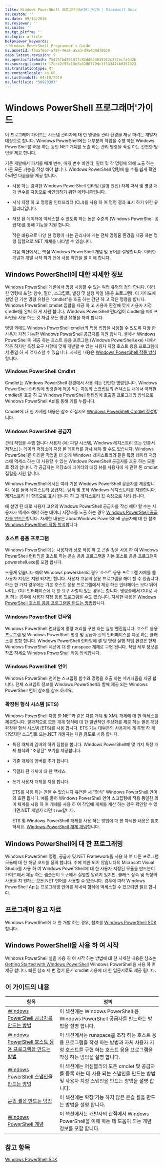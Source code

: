 ```yaml
---
title: Windows PowerShell 프로그래머&#39;가이드 | Microsoft Docs
ms.custom: ''
ms.date: 09/13/2016
ms.reviewer: ''
ms.suite: ''
ms.tgt_pltfrm: ''
ms.topic: article
helpviewer_keywords:
- Windows PowerShell Programmer's Guide
ms.assetid: f3aaf667-af84-4ea8-a5ad-d454d0d700b8
caps.latest.revision: 9
ms.openlocfilehash: 75425fbd38141fc82dd834835912c357ecfa6d2b
ms.sourcegitcommit: 17ce42f97e13e8b3286779dc3f583474b0357023
ms.translationtype: MT
ms.contentlocale: ko-KR
ms.lasthandoff: 04/18/2019
ms.locfileid: "58920393"
---
```

# <a name="windows-powershell-programmer39s-guide"></a>Windows PowerShell 프로그래머&#39;가이드

이 프로그래머 가이드는 시스템 관리자에 대 한 명령줄 관리 환경을 제공 하려는 개발자 대상으로 합니다. Windows PowerShell에는 대부분의 작업을 수행 하는 Windows PowerShell를 허용 하는 동안.NET 개체를 노출 하는 관리 명령을 작성 하는 간편한 방법을 제공 합니다.

기존 개발에서 파서를 매개 변수, 매개 변수 바인더, 필터 및 각 명령에 의해 노출 하는 다른 모든 기능을 작성 해야 합니다. Windows PowerShell 명령에 쓸 수를 쉽게 확인 하려면 다음을을 제공 합니다.

- 사용 하는 강력한 Windows PowerShell 런타임 (실행 엔진) 자체 파서 및 명령 매개 변수를 자동으로 바인딩하기 위한 메커니즘입니다.

- 서식 지정 하 고 명령줄 인터프리터 (CLI)를 사용 하 여 명령 결과 표시 하기 위한 유틸리티입니다.

- 저장 된 데이터에 액세스할 수 있도록 하는 높은 수준의 (Windows PowerShell 공급자)를 통해 기능을 지원 합니다.

  적은 비용으로 다양 한 명령이 나는 관리자에 게는 전체 명령줄 환경을 제공 하는 명령 집합으로.NET 개체를 나타낼 수 있습니다.

  다음 섹션에서는 핵심 Windows PowerShell 개념 및 용어를 설명합니다. 이러한 개념과 개발 시작 하기 전에 사용 약관을 잘 이해 합니다.

## <a name="about-windows-powershell"></a>Windows PowerShell에 대한 자세한 정보

Windows PowerShell 개발에서 명령 사용할 수 있는 여러 유형의 정의 합니다. 이러한 명령에 포함: 함수, 필터, 스크립트, 별칭 및 실행 파일 (응용 프로그램). 이 가이드에 설명 된 기본 명령 유형은 "cmdlet"을 호출 하는 간단 하 고 작은 명령을 합니다. Windows PowerShell cmdlet 집합을 제공 하 고 사용자 환경에 맞게 사용자 지정 cmdlet를 완벽 하 게 지원 합니다. Windows PowerShell 런타임이 cmdlet을 파이프라인을 사용 하는 것 처럼 모든 명령 유형을 처리 합니다.

명령 외에도 Windows PowerShell cmdlet의 특정 집합을 사용할 수 있도록 다양 한 사용자 지정 가능한 Windows PowerShell 공급자를 지원 합니다. 셸에서 Windows PowerShell이 제공 하는 호스트 응용 프로그램 (Windows PowerShell.exe) 내에서 작동 하지만 특정 요구 사항에 맞게 개발할 수 있는 사용자 지정 호스트 응용 프로그램에서 동일 하 게 액세스할 수 있습니다. 자세한 내용은 [Windows PowerShell 작동 방식](http://msdn.microsoft.com/en-us/ced30e23-10af-4700-8933-49873bd84d58)합니다.

### <a name="windows-powershell-cmdlets"></a>Windows PowerShell Cmdlet

Cmdlet는 Windows PowerShell 환경에서 사용 되는 간단한 명령입니다. Windows PowerShell 런타임에 명령줄에 제공 되는 자동화 스크립트의 컨텍스트 내에서 이러한 cmdlet을 호출 하 고 Windows PowerShell 런타임에 호출을 프로그래밍 방식으로 Windows PowerShell Api를 통해 키를 누릅니다.

Cmdlet에 대 한 자세한 내용은 참조 하십시오 [Windows PowerShell Cmdlet 작성](../cmdlet/writing-a-windows-powershell-cmdlet.md)합니다.

### <a name="windows-powershell-providers"></a>Windows PowerShell 공급자

관리 작업을 수행 합니다 사용자 (예: 파일 시스템, Windows 레지스트리 또는 인증서 저장소)는 데이터 저장소에 저장 된 데이터를 검사 해야 할 수도 있습니다. Windows PowerShell은 이러한 작업을 더 쉽게 Windows 레지스트리와 같은 특정 데이터 저장소에 액세스 하는 데 사용할 수 있는 Windows PowerShell 공급자를 호출 하는 모듈로 정의 합니다. 각 공급자는 저장소에 데이터의 대칭 뷰를 사용자에 게 관련 된 cmdlet 집합을 지원 합니다.

Windows PowerShell에서는 여러 기본 Windows PowerShell 공급자를 제공합니다. 예를 들어 레지스트리 공급자는 탐색 및 조작 Windows 레지스트리를 지원합니다. 레지스트리 키 항목으로 표시 됩니다 하 고 레지스트리 값 속성으로 처리 됩니다.

에 설명 된 대로 사용자 고유의 Windows PowerShell 공급자를 작성 해야 할 수는 사용자가 액세스 해야 하는 데이터 저장소를 노출 하는 경우 [Windows PowerShell 공급자를 만드는](./how-to-create-a-windows-powershell-provider.md)합니다. 자세한 내용은 aboutWindows PowerShell 공급자에 대 한 참조 [Windows PowerShell 작동 방식](http://msdn.microsoft.com/en-us/ced30e23-10af-4700-8933-49873bd84d58)합니다.

### <a name="host-application"></a>호스트 응용 프로그램

Windows PowerShell에는 사용자와 상호 작용 하 고 콘솔 창을 사용 하 여 Windows PowerShell 런타임을 호스트 하는 콘솔 응용 프로그램을 기본 호스트 응용 프로그램이 powershell.exe를 포함 합니다.

드물게 있습니다 해야 Windows powershell의 경우 호스트 응용 프로그램 자체를 쓸 사용자 지정은 지원 되지만 합니다. 사용자 고유의 응용 프로그램을 해야 할 수 있습니다 하는 한 가지 경우에는 기본 호스트 응용 프로그램에서 제공 하는 인터페이스 보다 뛰어나며는 GUI 인터페이스에 대 한 요구 사항이 있는 경우는 합니다. 명령줄에서 GUI로 사용 하는 경우에 사용자 지정 응용 프로그램을 수도 있습니다. 자세한 내용은 [Windows PowerShell 호스트 응용 프로그램을 만드는 방법](http://msdn.microsoft.com/en-us/d31355c9-a270-4b09-8f0c-35a7392a7d07)합니다.

### <a name="windows-powershell-runtime"></a>Windows PowerShell 런타임

Windows PowerShell 런타임에 명령 처리를 구현 하는 실행 엔진입니다. 호스트 응용 프로그램 및 Windows PowerShell 명령 및 공급자 간의 인터페이스를 제공 하는 클래스를 포함 합니다. Windows PowerShell 런타임에 셸 및 명령 실행 작업 환경은 현재 Windows PowerShell 세션에 대 한 runspace 개체로 구현 됩니다. 작업 세부 정보를 참조 하세요 [Windows PowerShell 작동 방식](http://msdn.microsoft.com/en-us/ced30e23-10af-4700-8933-49873bd84d58)합니다.

### <a name="windows-powershell-language"></a>Windows PowerShell 언어

Windows PowerShell 언어는 스크립팅 함수와 명령을 호출 하는 메커니즘을 제공 합니다. 전체 스크립트 정보를 Windows PowerShell과 함께 제공 되는 Windows PowerShell 언어 참조를 참조 하세요.

### <a name="extended-type-system-ets"></a>확장된 형식 시스템 (ETS)

Windows PowerShell 다양 한.NET과 같은 다른 개체 및 XML 개체에 대 한 액세스를 제공합니다. 결과적으로 모든 개체 형식에 대 한 일반적인 추상화를 제공 하는 셸은 해당 확장된 형식 시스템 (ETS)를 사용 합니다. ETS 기능 대부분의 사용자에 게 투명 하 게 되었지만 스크립트 또는.NET 개발자는 다음 용도로 사용 합니다.

- 특정 개체의 멤버의 하위 집합을 봅니다. Windows PowerShell에 몇 가지 특정 개체 형식의 "조정된" 보기를 제공합니다.

- 기존 개체에 멤버를 추가 합니다.

- 직렬화 된 개체에 대 한 액세스.

- 쓰기 사용자 개체를 지정 합니다.

  ETS를 사용 하는 만들 수 있습니다 유연한 새 "형식" Windows PowerShell 언어와 호환 됩니다. 예를 들어 Windows PowerShell 언어 스크립팅에 적용 동일한 의미 체계를 사용 하 여 개체를 사용 하 여 작업에 개체를 계산 하는 경우 확인할 수 있다면.NET 개발자 라면 `true`합니다.

  ETS 및 Windows PowerShell 개체를 사용 하는 방법에 대 한 자세한 내용은 참조 하세요. [Windows PowerShell 개체 개념](http://msdn.microsoft.com/en-us/12700631-be23-4e6b-9bf0-81ea0d166353)합니다.

## <a name="programming-for-windows-powershell"></a>Windows PowerShell에 대 한 프로그래밍

Windows PowerShell 명령, 공급자 및.NET Framework를 사용 하 여 다른 프로그램 모듈에 대 한 해당 코드를 정의 합니다. 수에 제한 되지 않습니다의 Microsoft Visual Studio를 사용 하 여 Windows PowerShell에 대 한 사용자 지정된 모듈을 만드는이 가이드에서 제공 하는 샘플은이 도구에서 실행할 알려져 있지만. 클래스 상속 및 특성의 사용을 지 원하는 모든.NET 언어를 사용할 수 있습니다. 경우에 따라 Windows PowerShell Api는 프로그래밍 언어를 제네릭 형식에 액세스할 수 있으려면 필요 합니다.

## <a name="programmers-reference"></a>프로그래머 참고 자료

Windows PowerShell에 대 한 개발 하는 경우, 참조를 [Windows PowerShell SDK](../windows-powershell-reference.md)합니다.

## <a name="getting-started-using-windows-powershell"></a>Windows PowerShell을 사용 하 여 시작

Windows PowerShell 셸을 사용 하 여 시작 하는 방법에 대 한 자세한 내용은 참조는 [Getting Started with Windows PowerShell](/powershell/scripting/getting-started/getting-started-with-windows-powershell) Windows PowerShell을 사용 하 여 제공 합니다. 빠른 참조 세 번 접기 문서 cmdlet 사용에 대 한 입문서로도 제공 됩니다.

## <a name="contents-of-this-guide"></a>이 가이드의 내용

|항목|정의|
|-----------|----------------|
|[Windows PowerShell 공급자를 만드는 방법](./how-to-create-a-windows-powershell-provider.md)|이 섹션에는 Windows PowerShell 용 Windows PowerShell 공급자를 빌드하는 방법을 설명 합니다.|
|[Windows PowerShell 호스트 응용 프로그램을 만드는 방법](http://msdn.microsoft.com/en-us/d31355c9-a270-4b09-8f0c-35a7392a7d07)|이 섹션에서는 runspace를 조작 하는 호스트 응용 프로그램을 작성 하는 방법과 자체 사용자 지정 호스트를 구현 하는 호스트 응용 프로그램을 작성 하는 방법을 설명 합니다.|
|[Windows PowerShell 스냅인을 만드는 방법](../cmdlet/how-to-create-a-windows-powershell-snap-in.md)|이 섹션에는 어셈블리의 모든 cmdlet 및 공급자를 등록 하는 데 사용 되는 스냅인을 만드는 방법 및 사용자 지정 스냅인을 만드는 방법을 설명 합니다.|
|[콘솔 셸을 만드는 방법](./how-to-create-a-console-shell.md)|이 섹션에는 확장 가능 하지 않은 콘솔 셸을 만드는 방법을 설명 합니다.|
|[Windows PowerShell 개념](./windows-powershell-concepts.md)|이 섹션에서는 개발자의 관점에서 Windows PowerShell을 이해 하는 데 도움이 되는 개념 정보를 포함 합니다.|

## <a name="see-also"></a>참고 항목

[Windows PowerShell SDK](../windows-powershell-reference.md)
